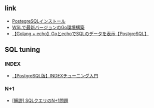 ## link
- [PostegreSQLインストール](https://qiita.com/syutaro/items/d08c5c7cc24cddf7694c)
- [WSLで最新バージョンのGo環境構築](https://qiita.com/10380r/items/37d0bf71b0e19a49ce53)
- [【Golang + echo】GoとechoでSQLのデータを表示【PostgreSQL】](https://qiita.com/chuo2110/items/9ff9d037553188030149)

## SQL tuning
### INDEX
- [【PostgreSQL版】INDEXチューニング入門](https://qiita.com/sakeafterbeer/items/e14ba7c094d9904ef1f7)
### N+1
- [[解説] SQLクエリのN+1問題](https://qiita.com/muroya2355/items/d4eecbe722a8ddb2568b)
